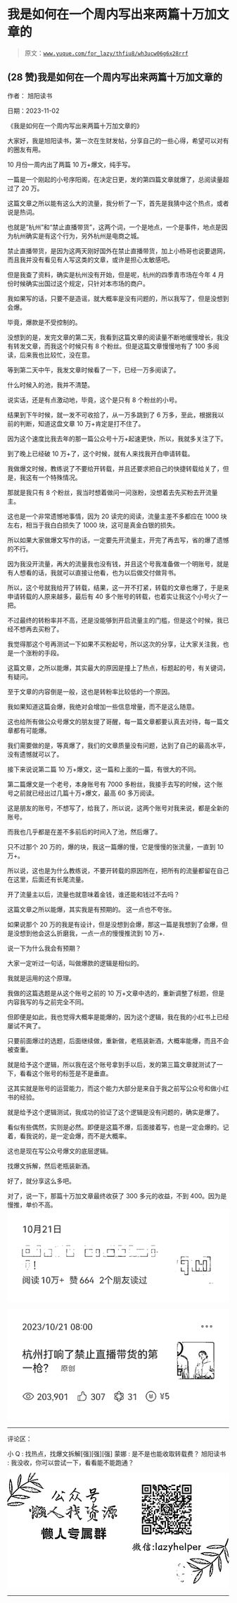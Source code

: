 # 我是如何在一个周内写出来两篇十万加文章的

> 原文：[`www.yuque.com/for_lazy/thfiu8/wh3ucw06g6x28rrf`](https://www.yuque.com/for_lazy/thfiu8/wh3ucw06g6x28rrf)

## (28 赞)我是如何在一个周内写出来两篇十万加文章的

作者： 旭阳读书

日期：2023-11-02

《我是如何在一个周内写出来两篇十万加文章的》

大家好，我是旭阳读书，第一次在生财发帖，分享自己的一些心得，希望可以对有的圈友有用。

10 月份一周内出了两篇 10 万+爆文，纯手写。

一篇是一个刚起的小号序阳阁，在决定日更，发的第四篇文章就爆了，总阅读量超过了 20 万。

这篇文章之所以能有这么大的流量，我分析了一下，首先是我猜中这个热点，或者说是热词。

也就是“杭州”和“禁止直播带货”，这两个词，一个是地点，一个是事件，地点是因为杭州确实是有这个行为，另外杭州是电商之城。

禁止直播带货，是因为这两天刚好国外在禁止直播带货，加上小杨哥也说要退网，而且我并没有看见有人写这类的文章，或许是担心太敏感吧。

但是我查了资料，确实是杭州没有开始，但是呢，杭州的四季青市场在今年 4 月份时候确实出国过这个规定，只针对本市场的商户。

我如果写的话，只要不是造谣，就大概率是没有问题的，所以我写了，但是没想到会爆。

毕竟，爆款是不受控制的。

没想到的是，发完文章的第二天，我看到这篇文章的阅读量不断地缓慢增长，我没有转发文章，而我这个时候只有 8 个粉丝。但是这篇文章慢慢地有了 100 多阅读，后来我也比较忙，没在意。

等到第二天中午，我发文章时候看了一下，已经一万多阅读了。

什么时候入的池，我并不清楚。

说实话，还是有点激动地，毕竟，这个是只有 8 个粉丝的小号。

结果到下午时候，就一发不可收拾了，从一万多跳到了 6 万多，至此，根据我以前的判断，知道这盘文章 10 万+肯定是打不住了。

因为这个速度比我去年的那一篇公众号十万+起速更快，所以，我就多关注了下。

到了晚上已经破 10 万+了，这个时候，就有人来找我开白申请转载。

我做爆文时候，教练说了不要给开转载，并且还要求把自己的快捷转载给关了，但是，我这有一个特殊情况。

那就是我只有 8 个粉丝，我当时想着做问一问涨粉，没想着去先买粉去开流量主。

这也是一个非常遗憾地事情，因为 20 读完的阅读，流量主差不多都应在 1000 块左右，相当于我白白损失了 1000 块，这可是真金白银的损失。

所以如果大家做爆文写作的话，一定要先开流量主，开完了再去写，省的爆了遗憾的不行。

因为我没开流量，再大的流量我也没有钱，并且这个号我准备做一个明账号，就是有人想看的话，我就可以直接让他看，也为以后做交付做背书。

所以，这个号就我给开了转载，结果，这一开不打紧，转载的文章也爆了，于是来申请转载的人原来越多，最后有 40 多个账号的转载，也着实让我这个小号火了一把。

不过最终的转粉率并不高，还是没能够到开启流量主的门槛，但是这个时候，我已经不想再去买粉了。

我觉得那这个号再测试一下如果不买粉起号，所以这次的分享，让大家关注我，也是一个涨粉的手段。

这篇文章，之所以能爆，其实最大的原因是撞上了热点，标题起的号，有关键词，有疑问。

至于文章的内容倒是一般，这也是转粉率比较低的一个原因。

我如果知道这篇会爆，我绝对会增加一些信息增量，而不是这么随意。

这也给所有做公众号爆文的朋友提了哥醒，每一篇文章都要认真去对待，每一篇文章都有可能爆。

我们需要做的是，等真爆了，我们的文章质量没有问题，达到了自己的最高水平，没有遗憾就可以了。

接下来说说第二篇 10 万+爆文，这一篇和上面的一篇，有很大的不同。

第二篇爆文是一个老号，本身账号有 7000 多粉丝，我接手去写的时候，这个账号之前就已经出过几篇十万+爆文，最高 60 多万阅读。

这是朋友的账号，不想写了，给我了，所以说，这两个账号对我来说，都是全新的账号。

而我也几乎都是在差不多前后的时间入了池，然后爆了。

只不过那个 20 万的，爆的块，我这一篇爆的慢，它是慢慢的张流量，一直到 10 万+。

所以说，这也是为什么教练说，不要开转载的原因所在，把所有的流量都留在自己在这里，后面还有长尾流量。

开了流量主以后，流量也就意味着金钱，谁还能和钱过不去吗？

这篇文章之所以能爆，其实我是有预期的。
这一点也不夸张。

如果说那个 20 万的我是有设计，但是没想到会爆，那这一篇是我想到了会爆，但是没想到他会这么折磨我，一点一点的慢慢推流到 10 万+.

说一下为什么我会有预期？

大家一定听过一句话，叫做爆款的逻辑是相似的。

我就是运用的这个原理。

我做的这篇选题是从这个账号之前的 10 万+文章中选的，重新调整了标题，但是内容我写的与之前完全不同。

但即便是如此，我也觉得大概率是能爆的，因为这个逻辑，我在我的小红书上已经屡试不爽了。

只要前面爆过的选题，后面继续做，重新做，老瓶装新酒，大概率能爆，而且不会被查重。

就是给予这个逻辑，所以我在这个账号拿到手以后，发的第三篇文章就测试了一下，看看这个账号的标签是不是垂直。

这其实就是账号的运营能力，而这个能力大部分是来自于我之前写公众号和做小红书的经验。

就是给予这个逻辑测试，我成功的验证了这个逻辑是没有问题的，确实是爆了。

看似有些偶然，实则是必然。即便是这篇不爆，后面接着写，也是一定会爆的。记着，看我说的，是一定会爆，而不是大概率。

这也是现在写公众号爆文的底层逻辑。

找爆文拆解，然后老瓶装新酒。

好了，就分享这么多吧。

对了，说一下，那篇十万加文章最终收获了 300 多元的收益，不到 400。因为是慢推，单价不高。![](img/f1f8f6da0bb263e9d92c1971e67a0c50.png)

![](img/cad649f020f5fe7dc89791ba0af4e4bf.png)

* * *

评论区：

小 Q : 找热点，找爆文拆解[强][强][强]
蒙娜 : 是不是也能收取转载费？
旭阳读书 : 我没收，你可以尝试一下，看看能不能跑通？

![](img/1c37d505930596d12a88ab23e11aa07a.png)

* * *
